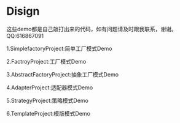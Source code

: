 # Disign

这些demo都是自己敲打出来的代码，如有问题请及时跟我联系，谢谢。QQ:616867091

1.SimplefactoryProject:简单工厂模式Demo

2.FactroyProject:工厂模式Demo

3.AbstractFactoryProject:抽象工厂模式Demo

4.AdapterProject:适配器模式Demo

5.StrategyProject:策略模式Demo

6.TemplateProject:模版模式Demo